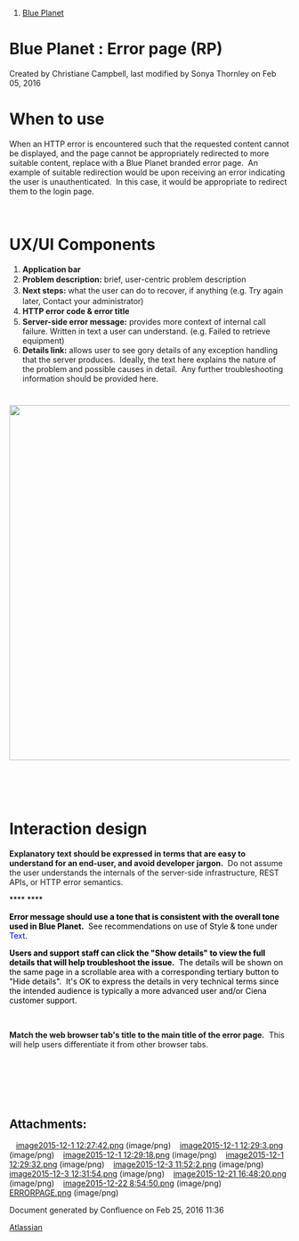 1.  <span>[Blue Planet](index.html)</span>

<span id="title-text"> Blue Planet : Error page (RP) </span>
============================================================

Created by <span class="author"> Christiane Campbell</span>, last modified by <span class="editor"> Sonya Thornley</span> on Feb 05, 2016

When to use
===========

When an HTTP error is encountered such that the requested content cannot be displayed, and the page cannot be appropriately redirected to more suitable content, replace with a Blue Planet branded error page.  An example of suitable redirection would be upon receiving an error indicating the user is unauthenticated.  In this case, it would be appropriate to redirect them to the login page. 

 

UX/UI Components
================

1.  **Application bar**
2.  <span style="line-height: 1.42857;">**Problem description:** brief, user-centric problem description</span>
3.  <span style="line-height: 1.42857;">**Next steps:** what the user can do to recover, if anything (e.g. Try again later, Contact your administrator)</span>
4.  **<span style="line-height: 1.42857;">HTTP error code & error title</span>**
5.  **Server-side error message:** provides more context of internal call failure. Written in text a user can understand. (e.g. Failed to retrieve equipment) <span style="color: rgb(255,0,255);"> </span>
6.  **Details link:** allows user to see gory details of any exception handling that the server produces.  Ideally, the text here explains the nature of the problem and possible causes in detail.  Any further troubleshooting information should be provided here.

<span class="confluence-embedded-file-wrapper confluence-embedded-manual-size"><img src="assets/images/169240855/176934502.png" class="confluence-embedded-image confluence-content-image-border" width="850" height="637" /></span>
==================================================================================================================================================================================================================================

 

 

Interaction design
==================

**Explanatory text should be expressed in terms that are easy to understand for an end-user, and avoid developer jargon.**  Do not assume the user understands the internals of the server-side infrastructure, REST APIs, or HTTP error semantics.

<span style="color: rgb(0,0,0);">****
****</span>

<span style="color: rgb(0,0,0);">****Error message should use a tone that is consistent with the overall tone used in Blue Planet.****  See recommendations on use of Style & tone under <span style="color: rgb(0,0,255);">Text</span>. </span>

<span style="color: rgb(0,0,0);">**<span>
</span>**</span>

<span style="color: rgb(0,0,0);">**Users and support staff can click the "Show details" to view the full details that will help troubleshoot the issue.**  The details will be shown on the same page in a scrollable area with a corresponding tertiary button to "Hide details".  It's OK to express the details in very technical terms since the intended audience is typically a more advanced user and/or Ciena customer support.</span>

 

**Match the web browser tab's title to the main title of the error page.**  This will help users differentiate it from other browser tabs.

 

 

 

Attachments:
------------

<img src="assets/images/icons/bullet_blue.gif" width="8" height="8" /> [image2015-12-1 12:27:42.png](attachments/169240855/171214836.png) (image/png)
<img src="assets/images/icons/bullet_blue.gif" width="8" height="8" /> [image2015-12-1 12:29:3.png](attachments/169240855/171214839.png) (image/png)
<img src="assets/images/icons/bullet_blue.gif" width="8" height="8" /> [image2015-12-1 12:29:18.png](attachments/169240855/171214840.png) (image/png)
<img src="assets/images/icons/bullet_blue.gif" width="8" height="8" /> [image2015-12-1 12:29:32.png](attachments/169240855/171214841.png) (image/png)
<img src="assets/images/icons/bullet_blue.gif" width="8" height="8" /> [image2015-12-3 11:52:2.png](attachments/169240855/171217174.png) (image/png)
<img src="assets/images/icons/bullet_blue.gif" width="8" height="8" /> [image2015-12-3 12:31:54.png](attachments/169240855/171217223.png) (image/png)
<img src="assets/images/icons/bullet_blue.gif" width="8" height="8" /> [image2015-12-21 16:48:20.png](attachments/169240855/171235162.png) (image/png)
<img src="assets/images/icons/bullet_blue.gif" width="8" height="8" /> [image2015-12-22 8:54:50.png](attachments/169240855/171235486.png) (image/png)
<img src="assets/images/icons/bullet_blue.gif" width="8" height="8" /> [ERRORPAGE.png](attachments/169240855/176934502.png) (image/png)

Document generated by Confluence on Feb 25, 2016 11:36

[Atlassian](http://www.atlassian.com/)


